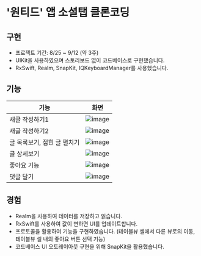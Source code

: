 # '원티드' 앱 소셜탭 클론코딩


## 구현

- 프로젝트 기간: 8/25 ~ 9/12 (약 3주)
- UIKit을 사용하였으며 스토리보드 없이 코드베이스로 구현했습니다.
- RxSwift, Realm, SnapKit, IQKeyboardManager를 사용했습니다.

## 기능
| 기능  | 화면 |
| ------------- |:-------------:|
| 새글 작성하기1      | ![image](https://github.com/jisulee154/social-board/blob/main/images/post_write_topCell.gif "")     |
| 새글 작성하기2      | ![image](https://github.com/jisulee154/social-board/blob/main/images/post_write_topCell.gif "")     |
| 글 목록보기, 접힌 글 펼치기      | ![image](https://github.com/jisulee154/social-board/blob/main/images/post_write_topCell.gif "")     |
| 글 상세보기      | ![image](https://github.com/jisulee154/social-board/blob/main/images/post_write_topCell.gif "")     |
| 좋아요 기능      | ![image](https://github.com/jisulee154/social-board/blob/main/images/post_write_topCell.gif "")     |
| 댓글 달기      | ![image](https://github.com/jisulee154/social-board/blob/main/images/post_write_topCell.gif "")     |

## 경험
- Realm을 사용하여 데이터를 저장하고 읽습니다.
- RxSwift를 사용하여 값이 변하면 UI를 업데이트합니다.
- 프로토콜을 활용하여 기능을 구현하였습니다.
(테이블뷰 셀에서 다른 뷰로의 이동, 테이블뷰 셀 내의 좋아요 버튼 선택 기능)
- 코드베이스 UI 오토레이아웃 구현을 위해 SnapKit을 활용했습니다.
